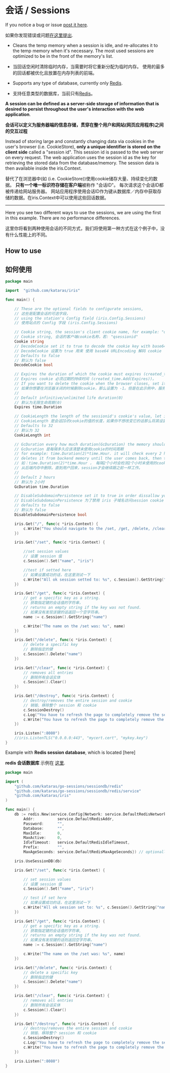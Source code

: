 # 会话 / Sessions
If you notice a bug or issue [post it here](https://github.com/kataras/go-sessions).

如果你发现错误或问题[在这里提出](https://github.com/kataras/go-sessions).

- Cleans the temp memory when a session is idle, and re-allocates it to the temp memory when it's necessary. 
The most used sessions are optimized to be in the front of the memory's list.

- 当回话空闲时清除临时内存，当需要时将它重新分配为临时内存。
使用的最多的回话都被优化且放置在内存列表的前端。

- Supports any type of database, currently only [Redis](https://github.com/kataras/go-sessions/sessiondb/).

- 支持任意类型的数据库，当前只有[Redis](https://github.com/kataras/go-sessions/sessiondb/)。

**A session can be defined as a server-side storage of information that is desired to persist throughout the user's interaction with the web application**.

**会话可以定义为服务器端的信息存储，贯穿在整个用户和网站(网页应用程序)之间的交互过程**

Instead of storing large and constantly changing data via cookies in the user's browser (i.e. CookieStore), 
**only a unique identifier is stored on the client side** called a "session id". 
This session id is passed to the web server on every request. 
The web application uses the session id as the key for retrieving the stored data from the database/memory. The session data is then available inside the iris.Context.

替代了在浏览器中(如  (i.e. CookieStore))使用cookie储存大量、持续变化的数据。
**只有一个唯一标识符存储在客户端**被称作 "会话ID"。
每次请求这个会话ID都被传递给网站服务器。
网站应用程序使用会话ID作为键从数据库／内存中获取存储的数据。在iris.Context中可以使用这些回话数据。

----



Here you see two different ways to use the sessions, we are using the first in this example. There are no performance differences.

这里你将看到两种使用会话的不同方式，我们将使用第一种方式在这个例子中，没有什么性能上的不同。

## How to use

## 如何使用

```go
package main

import	"github.com/kataras/iris"

func main() {

	// These are the optional fields to configurate sessions, 
	// 这些是配置会话的可选字段，
	// using the station's Config field (iris.Config.Sessions)
	// 使用站点的 Config 字段 (iris.Config.Sessions)

	// Cookie string, the session's client cookie name, for example: "qsessionid"
	// Cookie string, 会话的客户端cookie名称，若: "qsessionid"
	Cookie string
	// DecodeCookie set it to true to decode the cookie key with base64 URLEncoding
	// DecodeCookie 设置为 true 用来 使用 base64 URLEncoding 解码 cookie
	// Defaults to false
	// 默认为 false
	DecodeCookie bool

	// Expires the duration of which the cookie must expires (created_time.Add(Expires)).
	// Expires cookie 必须过期的持续时间 (created_time.Add(Expires))。
	// If you want to delete the cookie when the browser closes, set it to -1 but in this case, the server side's session duration is up to GcDuration
	// 如果你想要在浏览器关闭的时候删除cookie，那么设置为 -1。但是在此示例中，服务器端的持续时间取决于 GcDuration。
	//
	// Default infinitive/unlimited life duration(0)
	// 默认为无限生命周期(0)
	Expires time.Duration

	// CookieLength the length of the sessionid's cookie's value, let it to 0 if you don't want to change it
	// CookieLength 是会话ID的cookie的值的长度，如果你不想改变它的话那么将其设置为0。
	// Defaults to 32
	// 默认为 32
	CookieLength int

	// GcDuration every how much duration(GcDuration) the memory should be clear for unused cookies (GcDuration)
	// GcDuration 是每隔多久应该清楚未使用cookie的时间周期
	// for example: time.Duration(2)*time.Hour. it will check every 2 hours if cookie hasn't be used for 2 hours,
	// deletes it from backend memory until the user comes back, then the session continue to work as it was
	// 如：time.Duration(2)*time.Hour ， 每隔2个小时会检测2个小时未使用的cookie，
	// 从后端内存中删除。直到用户回来，session才会继续跟之前一样工作。
	//
	// Default 2 hours
	// 默认为 2小时
	GcDuration time.Duration

	// DisableSubdomainPersistence set it to true in order dissallow your q subdomains to have access to the session cookie
	// DisableSubdomainPersistence 为了禁用 iris 子域名访问session cookie 的权限，将其设置为 true
	// defaults to false
	// 默认为 false
	DisableSubdomainPersistence bool

	iris.Get("/", func(c *iris.Context) {
		c.Write("You should navigate to the /set, /get, /delete, /clear,/destroy instead")
	})

	iris.Get("/set", func(c *iris.Context) {

		//set session values
		// 设置 session 值
		c.Session().Set("name", "iris")

		//test if setted here
		// 如果设置成功的话，在这里测试一下
		c.Write("All ok session setted to: %s", c.Session().GetString("name"))
	})

	iris.Get("/get", func(c *iris.Context) {
		// get a specific key as a string.
		// 获取指定键的会话值的字符串，
		// returns an empty string if the key was not found.
		// 如果没有发现该键的话返回一个空字符串。
		name := c.Session().GetString("name")

		c.Write("The name on the /set was: %s", name)
	})

	iris.Get("/delete", func(c *iris.Context) {
		// delete a specific key
		// 删除指定的键
		c.Session().Delete("name")
	})

	iris.Get("/clear", func(c *iris.Context) {
		// removes all entries
		// 删除所有会话实体
		c.Session().Clear()
	})

	iris.Get("/destroy", func(c *iris.Context) {
		// destroy/removes the entire session and cookie
		// 销毁、移除整个 session 和 cookie
		c.SessionDestroy()
		c.Log("You have to refresh the page to completely remove the session (on browsers), so the name should NOT be empty NOW, is it?\n ame: %s\n\nAlso check your cookies in your browser's cookies, should be no field for localhost/127.0.0.1 (or whatever you use)", c.Session().GetString("name"))
		c.Write("You have to refresh the page to completely remove the session (on browsers), so the name should NOT be empty NOW, is it?\nName: %s\n\nAlso check your cookies in your browser's cookies, should be no field for localhost/127.0.0.1 (or whatever you use)", c.Session().GetString("name"))
	})

	iris.Listen(":8080")
	//iris.ListenTLS("0.0.0.0:443", "mycert.cert", "mykey.key")
}


```

Example with **Redis session database**, which is located [here]

**redis 会话数据库** 示例在 [这里](https://github.com/kataras/go-sessions/tree/master/sessiondb/redis).

```go
package main

import (
	"github.com/kataras/go-sessions/sessiondb/redis"
	"github.com/kataras/go-sessions/sessiondb/redis/service"
	"github.com/kataras/iris"
)

func main() {
	db := redis.New(service.Config{Network: service.DefaultRedisNetwork,
		Addr:          service.DefaultRedisAddr,
		Password:      "",
		Database:      "",
		MaxIdle:       0,
		MaxActive:     0,
		IdleTimeout:   service.DefaultRedisIdleTimeout,
		Prefix:        "",
		MaxAgeSeconds: service.DefaultRedisMaxAgeSeconds}) // optionally configure the bridge between your redis server / redis 服务器之间的可选桥接配置

	iris.UseSessionDB(db)

	iris.Get("/set", func(c *iris.Context) {

		// set session values
		// 设置 session 值
		c.Session().Set("name", "iris")

		// test if set here
		// 如果设置成功的话，在这里测试一下
		c.Write("All ok session set to: %s", c.Session().GetString("name"))
	})

	iris.Get("/get", func(c *iris.Context) {
		// get a specific key as a string.
		// 获取指定键的会话值的字符串,
		// returns an empty string if the key was not found.
		// 如果没有发现键的话则返回空字符串。
		name := c.Session().GetString("name")

		c.Write("The name on the /set was: %s", name)
	})

	iris.Get("/delete", func(c *iris.Context) {
		// delete a specific key
		// 删除指定的键
		c.Session().Delete("name")
	})

	iris.Get("/clear", func(c *iris.Context) {
		// removes all entries
		// 删除所有会话实体
		c.Session().Clear()
	})

	iris.Get("/destroy", func(c *iris.Context) {
		// destroy/removes the entire session and cookie
		// 销毁、移除整个 session 和 cookie
		c.SessionDestroy()
		c.Log("You have to refresh the page to completely remove the session (on browsers), so the name should NOT be empty NOW, is it?\n ame: %s\n\nAlso check your cookies in your browser's cookies, should be no field for localhost/127.0.0.1 (or what ever you use)", c.Session().GetString("name"))
		c.Write("You have to refresh the page to completely remove the session (on browsers), so the name should NOT be empty NOW, is it?\nName: %s\n\nAlso check your cookies in your browser's cookies, should be no field for localhost/127.0.0.1 (or what ever you use)", c.Session().GetString("name"))
	})

	iris.Listen(":8080")
}

```
